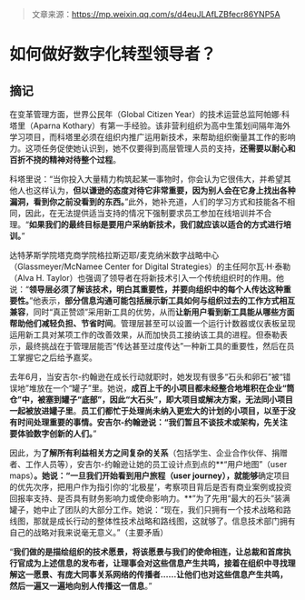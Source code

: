 > 文章来源：https://mp.weixin.qq.com/s/d4euJLAfLZBfecr86YNP5A

# 如何做好数字化转型领导者？

## 摘记

在变革管理方面，世界公民年（Global Citizen Year）的技术运营总监阿帕娜·科塔里（Aparna Kothary）有第一手经验。该非营利组织为高中生策划间隔年海外学习项目，而科塔里必须在组织内推广运用新技术，来帮助组织衡量其工作的影响力。这项任务促使她认识到，她不仅要得到高层管理人员的支持，**还需要以耐心和百折不挠的精神对待整个过程**。

科塔里说：“当你投入大量精力构筑起某一事物时，你会认为它很伟大，并希望其他人也这样认为，**但以谦逊的态度对待它非常重要，因为别人会在它身上找出各种漏洞，看到你之前没看到的东西。**”此外，她补充道，人们的学习方式和技能各不相同，因此，在无法提供适当支持的情况下强制要求员工参加在线培训并不合理。“**如果我们的最终目标是要用户采纳新技术，我们就应该以适合的方式进行培训。**”

达特茅斯学院塔克商学院格拉斯迈耶/麦克纳米数字战略中心（Glassmeyer/McNamee Center for Digital Strategies）的主任阿尔瓦·H·泰勒（Alva H. Taylor）也强调了领导者在将新技术引入一个传统组织时的作用。他说：“**领导层必须了解该技术，明白其重要性，并要向组织中的每个人传达这种重要性。**”他表示，**部分信息沟通可能包括展示新工具如何与组织过去的工作方式相互兼容**，同时“真正赞颂”采用新工具的优势，从而**让新用户看到新工具能从哪些方面帮助他们减轻负担、节省时间**。管理层甚至可以设置一个运行计数器或仪表板呈现运用新工具对某项工作的改善效果，从而加快员工接纳该工具的进程。但泰勒表示，最终挑战在于管理层能否“传达甚至过度传达”一种新工具的重要性，然后在员工掌握它之后给予嘉奖。

去年6月，当安吉尔-约翰逊在成长行动就职时，她发现有很多“石头和卵石”被“错误地”堆放在一个“罐子”里。她说，**成百上千的小项目都未经整合地堆积在企业“筒仓”中，被塞到罐子“底部”，因此“大石头”，即大项目或解决方案，无法同小项目一起被放进罐子里**。**员工们都忙于处理尚未纳入更宏大的计划的小项目，以至于没有时间处理重要的事情。安吉尔-约翰逊说：“我们暂且不谈技术或架构，先关注要体验数字创新的人们。**”

因此，为**了解所有利益相关方之间复杂的关系**（包括学生、企业合作伙伴、捐赠者、工作人员等），安吉尔-约翰逊让她的员工设计点到点的**“用户地图”（user maps）**。她说：“一旦我们开始看到用户旅程（user journey），就能够**确定项目的优先次序，把用户作为指引你的‘北极星’，考察项目背后是否有商业案例或投资回报率支持、是否具有财务影响力或使命影响力。**”为了先用“最大的石头”装满罐子，她中止了团队的大部分工作。她说：“现在，我们只拥有一个技术战略和路线图，那就是成长行动的整体性技术战略和路线图，这就够了。信息技术部门拥有自己的战略对我来说毫无意义。”（主要矛盾）

“**我们做的是描绘组织的技术愿景，将该愿景与我们的使命相连，让总裁和首席执行官成为上述信息的发布者，让理事会对这些信息产生共鸣，接着在组织中寻找理解这一愿景、有庞大同事关系网络的传播者……让他们也对这些信息产生共鸣，然后一遍又一遍地向别人传播这一信息**。”